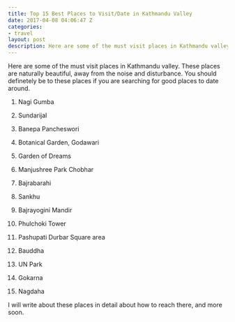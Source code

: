 ```yaml
---
title: Top 15 Best Places to Visit/Date in Kathmandu Valley
date: 2017-04-08 04:06:47 Z
categories:
- travel
layout: post
description: Here are some of the must visit places in Kathmandu valley. These places are naturally beautiful, away from the noise and disturbance. You should definetely be to these places if you are searching for good places to date around.
---
```

Here are some of the must visit places in Kathmandu valley. These places are naturally beautiful, away from the noise and disturbance. You should definetely be to these places if you are searching for good places to date around.

1. Nagi Gumba

2. Sundarijal

3. Banepa Pancheswori

4. Botanical Garden, Godawari

5. Garden of Dreams

6. Manjushree Park Chobhar

7. Bajrabarahi

8. Sankhu

9. Bajrayogini Mandir

10. Phulchoki Tower

11. Pashupati Durbar Square area

12. Bauddha

13. UN Park

14. Gokarna

15. Nagdaha

I will write about these places in detail about how to reach there, and more soon.